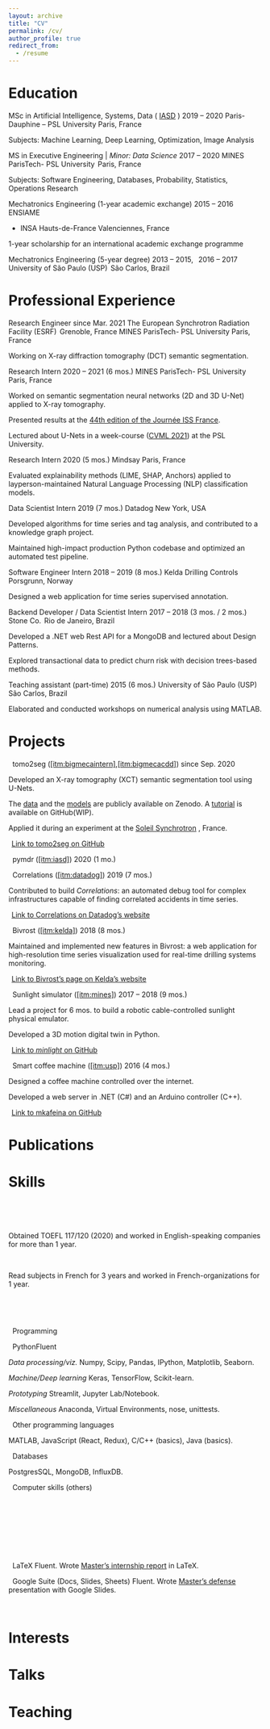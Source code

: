 ```yaml
---
layout: archive
title: "CV"
permalink: /cv/
author_profile: true
redirect_from:
  - /resume
---
```


Education
=========

MSc in Artificial Intelligence, Systems, Data (
[IASD](https://www.lamsade.dauphine.fr/wp/iasd/en/) ) 2019 – 2020
Paris-Dauphine – PSL University Paris, France

Subjects: Machine Learning, Deep Learning, Optimization, Image Analysis

MS in Executive Engineering \| *Minor: Data Science* 2017 – 2020 MINES
ParisTech- PSL University  Paris, France

Subjects: Software Engineering, Databases, Probability, Statistics,
Operations Research

Mechatronics Engineering (1-year academic exchange) 2015 – 2016 ENSIAME
- INSA Hauts-de-France Valenciennes, France

1-year scholarship for an international academic exchange programme

Mechatronics Engineering (5-year degree) 2013 – 2015,   2016 – 2017
University of São Paulo (USP)  São Carlos, Brazil

Professional Experience
=======================

Research Engineer since Mar. 2021 The European Synchrotron Radiation
Facility (ESRF)  Grenoble, France MINES ParisTech- PSL University Paris,
France

Working on X-ray diffraction tomography (DCT) semantic segmentation.

Research Intern 2020 – 2021 (6 mos.) MINES ParisTech- PSL University 
Paris, France

Worked on semantic segmentation neural networks (2D and 3D U-Net)
applied to X-ray tomography.

Presented results at the [44th edition of the Journée ISS
France](http://www.cmm.mines-paristech.fr/~figliuzzi/iss.html).

Lectured about U-Nets in a week-course ([CVML
2021](https://bigmeca.minesparis.psl.eu/cvml-2021/)) at the PSL
University.

Research Intern 2020 (5 mos.) Mindsay Paris, France

Evaluated explainability methods (LIME, SHAP, Anchors) applied to
layperson-maintained Natural Language Processing (NLP) classification
models.

Data Scientist Intern 2019 (7 mos.) Datadog New York, USA

Developed algorithms for time series and tag analysis, and contributed
to a knowledge graph project.

Maintained high-impact production Python codebase and optimized an
automated test pipeline.

Software Engineer Intern 2018 – 2019 (8 mos.) Kelda Drilling Controls
Porsgrunn, Norway

Designed a web application for time series supervised annotation.

Backend Developer / Data Scientist Intern 2017 – 2018 (3 mos. / 2 mos.)
Stone Co.  Rio de Janeiro, Brazil

Developed a .NET web Rest API for a MongoDB and lectured about Design
Patterns.

Explored transactional data to predict churn risk with decision
trees-based methods.

Teaching assistant (part-time) 2015 (6 mos.) University of São Paulo
(USP)  São Carlos, Brazil

Elaborated and conducted workshops on numerical analysis using MATLAB.

Projects
========

  tomo2seg
(<a href="#itm:bigmecaintern" data-reference-type="ref" data-reference="itm:bigmecaintern">[itm:bigmecaintern]</a>,<a href="#itm:bigmecacdd" data-reference-type="ref" data-reference="itm:bigmecacdd">[itm:bigmecacdd]</a>)
since Sep. 2020

Developed an X-ray tomography (XCT) semantic segmentation tool using
U-Nets.

The [data](https://doi.org/10.5281/zenodo.4587827) and the
[models](https://doi.org/10.5281/zenodo.4601560) are publicly available
on Zenodo. A
[tutorial](https://github.com/joaopcbertoldo/gfpa66-volumes) is
available on GitHub(WIP).

Applied it during an experiment at the [Soleil
Synchrotron](https://www.synchrotron-soleil.fr/en) , France.

  [Link to tomo2seg on
GitHub](https://github.com/joaopcbertoldo/tomo2seg)

  pymdr
(<a href="#itm:iasd" data-reference-type="ref" data-reference="itm:iasd">[itm:iasd]</a>)
2020 (1 mo.)

  Correlations
(<a href="#itm:datadog" data-reference-type="ref" data-reference="itm:datadog">[itm:datadog]</a>)
2019 (7 mos.)

Contributed to build *Correlations*: an automated debug tool for complex
infrastructures capable of finding correlated accidents in time series.

  [Link to Correlations on Datadog’s
website](https://docs.datadoghq.com/dashboards/correlations/)

  Bivrost
(<a href="#itm:kelda" data-reference-type="ref" data-reference="itm:kelda">[itm:kelda]</a>)
2018 (8 mos.)

Maintained and implemented new features in Bivrost: a web application
for high-resolution time series visualization used for real-time
drilling systems monitoring.

  [Link to Bivrost’s page on Kelda’s
website](https://www.kelda.no/products/bivrost-cloud-portal/)

  Sunlight simulator
(<a href="#itm:mines" data-reference-type="ref" data-reference="itm:mines">[itm:mines]</a>)
2017 – 2018 (9 mos.)

Lead a project for 6 mos. to build a robotic cable-controlled sunlight
physical emulator.

Developed a 3D motion digital twin in Python.

  [Link to *minlight* on
GitHub](https://github.com/joaopcbertoldo/minlight)

  Smart coffee machine
(<a href="#itm:usp" data-reference-type="ref" data-reference="itm:usp">[itm:usp]</a>)
2016 (4 mos.)

Designed a coffee machine controlled over the internet.

Developed a web server in .NET (C\#) and an Arduino controller (C++).

  [Link to mkafeina on
GitHub](https://github.com/joaopcbertoldo/Mkafeina)

Publications
============

Skills
======

 

 

Obtained TOEFL 117/120 (2020) and worked in English-speaking companies
for more than 1 year.

 

Read subjects in French for 3 years and worked in French-organizations
for 1 year.

 

 

  Programming

  PythonFluent

*Data processing/viz.* Numpy, Scipy, Pandas, IPython, Matplotlib,
Seaborn.

*Machine/Deep learning* Keras, TensorFlow, Scikit-learn.

*Prototyping* Streamlit, Jupyter Lab/Notebook.

*Miscellaneous* Anaconda, Virtual Environments, nose, unittests.

  Other programming languages

MATLAB, JavaScript (React, Redux), C/C++ (basics), Java (basics).

  Databases

PostgresSQL, MongoDB, InfluxDB.

  Computer skills (others)

 

 

 

 

  LaTeX Fluent. Wrote [Master’s internship
report](https://joaopcbertoldo.github.io/files/mindsay.report.pdf) in
LaTeX.

  Google Suite (Docs, Slides, Sheets) Fluent. Wrote [Master’s
defense](https://joaopcbertoldo.github.io/files/mindsay.soutenance.pdf)
presentation with Google Slides.

 

Interests
=========

Talks
=====

Teaching
========
